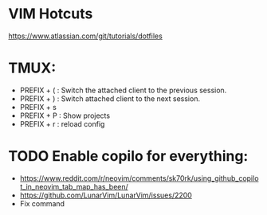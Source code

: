 # VIM Hotcuts
https://www.atlassian.com/git/tutorials/dotfiles



# TMUX:
- PREFIX + ( : Switch the attached client to the previous session.
- PREFIX + ) : Switch attached client to the next session.
- PREFIX + s
- PREFIX + P : Show projects
- PREFIX + r : reload config




# TODO Enable copilo for everything:
- https://www.reddit.com/r/neovim/comments/sk70rk/using_github_copilot_in_neovim_tab_map_has_been/
- https://github.com/LunarVim/LunarVim/issues/2200
- Fix command
